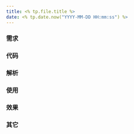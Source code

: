```yaml
---
title: <% tp.file.title %>
date: <% tp.date.now("YYYY-MM-DD HH:mm:ss") %>
---
```


### 需求


### 代码


### 解析


### 使用


### 效果


### 其它

